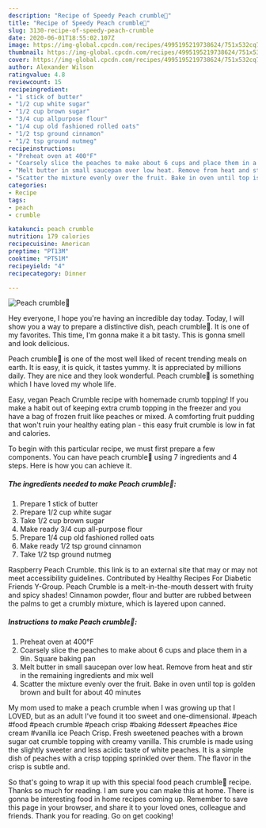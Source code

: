 ```yaml
---
description: "Recipe of Speedy Peach crumble🍑"
title: "Recipe of Speedy Peach crumble🍑"
slug: 3130-recipe-of-speedy-peach-crumble
date: 2020-06-01T18:55:02.107Z
image: https://img-global.cpcdn.com/recipes/4995195219738624/751x532cq70/peach-crumble🍑-recipe-main-photo.jpg
thumbnail: https://img-global.cpcdn.com/recipes/4995195219738624/751x532cq70/peach-crumble🍑-recipe-main-photo.jpg
cover: https://img-global.cpcdn.com/recipes/4995195219738624/751x532cq70/peach-crumble🍑-recipe-main-photo.jpg
author: Alexander Wilson
ratingvalue: 4.8
reviewcount: 15
recipeingredient:
- "1 stick of butter"
- "1/2 cup white sugar"
- "1/2 cup brown sugar"
- "3/4 cup allpurpose flour"
- "1/4 cup old fashioned rolled oats"
- "1/2 tsp ground cinnamon"
- "1/2 tsp ground nutmeg"
recipeinstructions:
- "Preheat oven at 400°F"
- "Coarsely slice the peaches to make about 6 cups and place them in a 9in. Square baking pan"
- "Melt butter in small saucepan over low heat. Remove from heat and stir in the remaining ingredients  and mix  well"
- "Scatter the mixture evenly over the fruit. Bake in oven until top is golden brown and built for about 40 minutes"
categories:
- Recipe
tags:
- peach
- crumble

katakunci: peach crumble 
nutrition: 179 calories
recipecuisine: American
preptime: "PT13M"
cooktime: "PT51M"
recipeyield: "4"
recipecategory: Dinner

---
```



![Peach crumble🍑](https://img-global.cpcdn.com/recipes/4995195219738624/751x532cq70/peach-crumble🍑-recipe-main-photo.jpg)

Hey everyone, I hope you're having an incredible day today. Today, I will show you a way to prepare a distinctive dish, peach crumble🍑. It is one of my favorites. This time, I'm gonna make it a bit tasty. This is gonna smell and look delicious.

Peach crumble🍑 is one of the most well liked of recent trending meals on earth. It is easy, it is quick, it tastes yummy. It is appreciated by millions daily. They are nice and they look wonderful. Peach crumble🍑 is something which I have loved my whole life.

Easy, vegan Peach Crumble recipe with homemade crumb topping! If you make a habit out of keeping extra crumb topping in the freezer and you have a bag of frozen fruit like peaches or mixed. A comforting fruit pudding that won&#39;t ruin your healthy eating plan - this easy fruit crumble is low in fat and calories.


To begin with this particular recipe, we must first prepare a few components. You can have peach crumble🍑 using 7 ingredients and 4 steps. Here is how you can achieve it.

<!--inarticleads1-->

##### The ingredients needed to make Peach crumble🍑:

1. Prepare 1 stick of butter
1. Prepare 1/2 cup white sugar
1. Take 1/2 cup brown sugar
1. Make ready 3/4 cup all-purpose flour
1. Prepare 1/4 cup old fashioned rolled oats
1. Make ready 1/2 tsp ground cinnamon
1. Take 1/2 tsp ground nutmeg


Raspberry Peach Crumble. this link is to an external site that may or may not meet accessibility guidelines. Contributed by Healthy Recipes For Diabetic Friends Y-Group. Peach Crumble is a melt-in-the-mouth dessert with fruity and spicy shades! Cinnamon powder, flour and butter are rubbed between the palms to get a crumbly mixture, which is layered upon canned. 

<!--inarticleads2-->

##### Instructions to make Peach crumble🍑:

1. Preheat oven at 400°F
1. Coarsely slice the peaches to make about 6 cups and place them in a 9in. Square baking pan
1. Melt butter in small saucepan over low heat. Remove from heat and stir in the remaining ingredients  and mix  well
1. Scatter the mixture evenly over the fruit. Bake in oven until top is golden brown and built for about 40 minutes


My mom used to make a peach crumble when I was growing up that I LOVED, but as an adult I&#39;ve found it too sweet and one-dimensional. #peach #food #peach crumble #peach crisp #baking #dessert #peaches #ice cream #vanilla ice Peach Crisp. Fresh sweetened peaches with a brown sugar oat crumble topping with creamy vanilla. This crumble is made using the slightly sweeter and less acidic taste of white peaches. It is a simple dish of peaches with a crisp topping sprinkled over them. The flavor in the crisp is subtle and. 

So that's going to wrap it up with this special food peach crumble🍑 recipe. Thanks so much for reading. I am sure you can make this at home. There is gonna be interesting food in home recipes coming up. Remember to save this page in your browser, and share it to your loved ones, colleague and friends. Thank you for reading. Go on get cooking!
